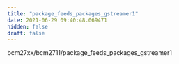 ```yaml
---
title: "package_feeds_packages_gstreamer1"
date: 2021-06-29 09:40:48.069471
hidden: false
draft: false
---
```


bcm27xx/bcm2711/package_feeds_packages_gstreamer1

